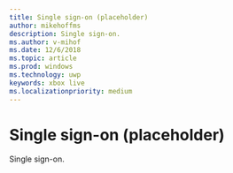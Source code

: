 ```yaml
---
title: Single sign-on (placeholder)
author: mikehoffms
description: Single sign-on.
ms.author: v-mihof
ms.date: 12/6/2018
ms.topic: article
ms.prod: windows
ms.technology: uwp
keywords: xbox live
ms.localizationpriority: medium
---
```


# Single sign-on (placeholder)

Single sign-on.

<!-- 
## In this section

| Article | Description |
|---------|-------------|
| [Overview of single sign-on](single-sign-on-overview.md) | __ |
| [Portal configuration of single sign-on](single-sign-on-portal-config.md) | __ |
| [SDK configuration of single sign-on](single-sign-on-sdk-config.md) | __ |
 -->
